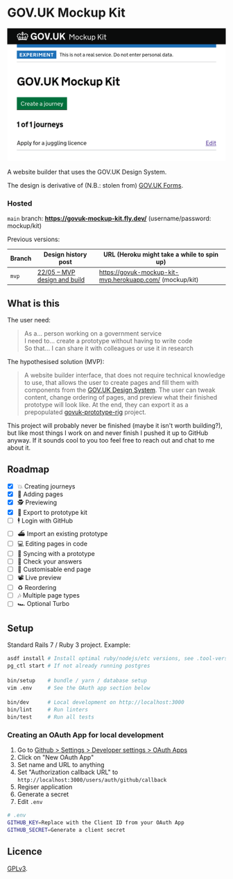 # GOV.UK Mockup Kit

![A screenshot of the service home page](docs/screenshots/readme.png)

A website builder that uses the GOV.UK Design System.

The design is derivative of (N.B.: stolen from) [GOV.UK
Forms](https://forms-prototypes.london.cloudapps.digital/).

### Hosted

`main` branch: **https://govuk-mockup-kit.fly.dev/** (username/password: mockup/kit)

Previous versions:

| Branch | Design history post                                           | URL (Heroku might take a while to spin up)               |
| ------ | ------------------------------------------------------------- | -------------------------------------------------------- |
| `mvp`  | [22/05 – MVP design and build](docs/2022-05-22-mvp-design.md) | https://govuk-mockup-kit-mvp.herokuapp.com/ (mockup/kit) |

## What is this

The user need:

> As a... person working on a government service<br />
> I need to... create a prototype without having to write code<br />
> So that... I can share it with colleagues or use it in research

The hypothesised solution (MVP):

> A website builder interface, that does not require technical knowledge to
> use, that allows the user to create pages and fill them with components from
> the [GOV.UK Design
> System](https://design-system.service.gov.uk/get-started/). The user can
> tweak content, change ordering of pages, and preview what their finished
> prototype will look like. At the end, they can export it as a prepopulated
> [govuk-prototype-rig](https://x-govuk.github.io/govuk-prototype-rig/)
> project.

This project will probably never be finished (maybe it isn't worth building?),
but like most things I work on and never finish I pushed it up to GitHub
anyway. If it sounds cool to you too feel free to reach out and chat to me
about it.

## Roadmap

- [x] 💥 Creating journeys
- [x] 📑 Adding pages
- [x] 🕵️ Previewing
- [x] 📠 Export to prototype kit
- [ ] 🕴️ Login with GitHub
- [ ] ⛴️ Import an existing prototype
- [ ] 💻 Editing pages in code
- [ ] 🔄 Syncing with a prototype
- [ ] 🧾 Check your answers
- [ ] 🏁 Customisable end page
- [ ] 📽️ Live preview
- [ ] ♻️ Reordering
- [ ] 🎶 Multiple page types
- [ ] 🏎️ Optional Turbo

## Setup

Standard Rails 7 / Ruby 3 project. Example:

```sh
asdf install # Install optimal ruby/nodejs/etc versions, see .tool-versions
pg_ctl start # If not already running postgres

bin/setup    # bundle / yarn / database setup
vim .env     # See the OAuth app section below

bin/dev      # Local development on http://localhost:3000
bin/lint     # Run linters
bin/test     # Run all tests
```

### Creating an OAuth App for local development

1. Go to [Github > Settings > Developer settings > OAuth
   Apps](https://github.com/settings/developers)
1. Click on "New OAuth App"
1. Set name and URL to anything
1. Set "Authorization callback URL" to
   `http://localhost:3000/users/auth/github/callback`
1. Regiser application
1. Generate a secret
1. Edit `.env`

```sh
# .env
GITHUB_KEY=Replace with the Client ID from your OAuth App
GITHUB_SECRET=Generate a client secret
```

## Licence

[GPLv3](LICENSE).
